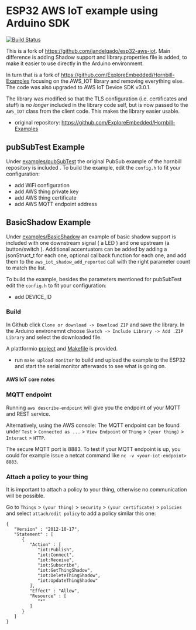 # ESP32 AWS IoT example using Arduino SDK

[![Build Status](https://travis-ci.org/jandelgado/esp32-aws-iot.svg?branch=master)](https://travis-ci.org/jandelgado/esp32-aws-iot)

This is a fork of https://github.com/jandelgado/esp32-aws-iot. Main difference
is adding Shadow support and library.properties file is added,
to make it easier to use directly in the Arduino environment.

In turn that is a fork of https://github.com/ExploreEmbedded/Hornbill-Examples
focusing on the AWS_IOT library and removing everything else. The code was
also upgraded to AWS IoT Device SDK v3.0.1. 

The library was modified so that the TLS configuration (i.e. certificates and
stuff) is _no longer_ included in the library code self, but is now passed to
the `AWS_IOT` class from the client code. This makes the library easier usable.

* original repository:  https://github.com/ExploreEmbedded/Hornbill-Examples

## pubSubTest Example

Under [examples/pubSubTest](examples/pubSubTest) the original PubSub example of
the hornbill repository is included . To build the example, edit the `config.h`
to fit your configuration:

* add WiFi configuration
* add AWS thing private key
* add AWS thing certificate 
* add AWS MQTT endpoint address

## BasicShadow Example

Under [examples/BasicShadow](examples/BasicShadow) an example of
basic shadow support is included with one downstream signal ( a LED ) and one
upstream (a button/switch ). Additional accentuators can be added by adding a
jsonStruct_t for each one, optional callback function for each one, and add them
to the `aws_iot_shadow_add_reported` call with the right parameter count to match the list.

To build the example, besides the parameters mentioned for pubSubTest edit the `config.h`
to fit your configuration:

* add DEVICE_ID

### Build

In Github click `Clone or download -> Download ZIP` and save the library. In the Arduino
environemnt choose `Sketch -> Include Library -> Add .ZIP Library` and select the
downloaded file.

A plattformio [project](platformio.ini) and [Makefile](Makefile) is provided.

* run `make upload monitor` to build and upload the example to the ESP32 and
  start the serial monitor afterwards to see what is going on.

#### AWS IoT core notes

### MQTT endpoint

Running `aws describe-endpoint` will give you the endpoint of your MQTT and
REST service.

Alternatively, using the AWS console: The MQTT endpoint can be found under
`Test` > `Connected as ...` > `View Endpoint` or `Thing` > `(your thing)` >
`Interact` > `HTTP`. 

The secure MQTT port is 8883. To test if your MQTT endpoint is up, you could
for example issue a netcat command like `nc -v <your-iot-endpoint> 8883`.

### Attach a policy to your thing

It is important to attach a policy to your thing, otherwise no communication
will be possible.

Go to `Things` > `(your thing)` > `security` > `(your certificate)` > `policies`
and select `attach/edit policy` to add a policy similar this one:

```
{
   "Version" : "2012-10-17",
   "Statement" : [
      {
         "Action" : [
            "iot:Publish",
            "iot:Connect",
            "iot:Receive",
            "iot:Subscribe",
            "iot:GetThingShadow",
            "iot:DeleteThingShadow",
            "iot:UpdateThingShadow"
         ],
         "Effect" : "Allow",
         "Resource" : [
            "*"
         ]
      }
   ]
}
```

